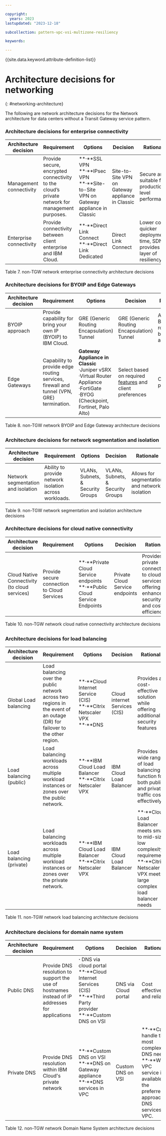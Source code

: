```yaml
---

copyright:
  years: 2023
lastupdated: "2023-12-18"

subcollection: pattern-vpc-vsi-multizone-resiliency

keywords:

---
```


{{site.data.keyword.attribute-definition-list}}

# Architecture decisions for networking
{: #networking-architecture}

The following are network architecture decisions for the Network architecture for data centers without a Transit Gateway service pattern.

###

### Architecture decisions for enterprise connectivity

| **Architecture decision** | **Requirement**                                                                                | **Options**                                                                                   | **Decision**                                     | **Rationale**                                                         |
|---------------------------|------------------------------------------------------------------------------------------------|-----------------------------------------------------------------------------------------------|--------------------------------------------------|-----------------------------------------------------------------------|
| Management connectivity   | Provide secure, encrypted connectivity to the cloud’s private network for management purposes. | \*\*·\*\*SSL VPN \*\*·\*\*IPsec VPN \*\*·\*\*Site-to-Site VPN on Gateway appliance in Classic | Site-to-Site VPN on Gateway appliance in Classic | Secure and suitable for production-level performance                  |
| Enterprise connectivity   | Provide connectivity between client enterprise and IBM Cloud.                                  | \*\*·\*\*Direct Link Connect \*\*·\*\*Direct Link Dedicated                                   | Direct Link Connect                              | Lower cost, quicker deployment time, SDN provides layer of resiliency |

Table 7. non-TGW network enterprise connectivity architecture decisions

###

### Architecture decisions for BYOIP and Edge Gateways

| **Architecture decision** | **Requirement**                                                                          | **Options**                                                                                                                 | **Decision**                                                                                                               | **Rationale**                        |
|---------------------------|------------------------------------------------------------------------------------------|-----------------------------------------------------------------------------------------------------------------------------|----------------------------------------------------------------------------------------------------------------------------|--------------------------------------|
| BYOIP approach            | Provide capability for bring your own IP (BYOIP) to IBM Cloud.                           | GRE (Generic Routing Encapsulation) Tunnel                                                                                  | GRE (Generic Routing Encapsulation) Tunnel                                                                                 | Allows BYOIP routes to be advertised |
| Edge Gateways             | Capability to provide edge routing services, firewall and tunnel (VPN, GRE) termination. | **Gateway Appliance in Classic** ·Juniper vSRX ·Virtual Router Appliance ·FortiGate ·BYOG (Checkpoint, Fortinet, Palo Alto) | Select based on required [features](https://cloud.ibm.com/docs/vsrx?topic=vsrx-exploring-firewalls) and client preferences | Client preference                    |

Table 8. non-TGW network BYOIP and Edge Gateway architecture decisions

##

### Architecture decisions for network segmentation and isolation

| **Architecture decision**          | **Requirement**                                        | **Options**                       | **Decision**                      | **Rationale**                                 |
|------------------------------------|--------------------------------------------------------|-----------------------------------|-----------------------------------|-----------------------------------------------|
| Network segmentation and isolation | Ability to provide network isolation across workloads. | VLANs, Subnets, & Security Groups | VLANs, Subnets, & Security Groups | Allows for segmentation and network isolation |

Table 9. non-TGW network segmentation and isolation architecture decisions

###

### Architecture decisions for cloud native connectivity

| **Architecture decision**                     | **Requirement**                             | **Options**                                                                      | **Decision**                    | **Rationale**                                                                                  |
|-----------------------------------------------|---------------------------------------------|----------------------------------------------------------------------------------|---------------------------------|------------------------------------------------------------------------------------------------|
| Cloud Native Connectivity (to cloud services) | Provide secure connection to Cloud Services | \*\*·\*\*Private Cloud Service endpoints \*\*·\*\*Public Cloud Service Endpoints | Private Cloud Service endpoints | Provides private connectivity to cloud services offering enhanced security and cost efficiency |

Table 10. non-TGW network cloud native connectivity architecture decisions

##

### Architecture decisions for load balancing

| **Architecture decision** | **Requirement**                                                                                                            | **Options**                                                                      | **Decision**                  | **Rationale**                                                                                                                                           |
|---------------------------|----------------------------------------------------------------------------------------------------------------------------|----------------------------------------------------------------------------------|-------------------------------|---------------------------------------------------------------------------------------------------------------------------------------------------------|
| Global Load balancing     | Load balancing over the public network across two regions in the event of an outage (DR) for failover to the other region. | \*\*·\*\*Cloud Internet Service (CIS) \*\*·\*\*Citrix Netscaler VPX \*\*·\*\*DNS | Cloud internet Services (CIS) | Provides a cost-effective solution while offering additional security features                                                                          |
| Load balancing (public)   | Load balancing workloads across multiple workload instances or zones over the public network.                              | \*\*·\*\*IBM Cloud Load Balancer \*\*·\*\*Citrix Netscaler VPX                   | IBM Cloud Load Balancer       | Provides wide range of load balancing function for both public and private traffic cost effectively                                                     |
| Load balancing (private)  | Load balancing workloads across multiple workload instances or zones over the private network.                             | \*\*·\*\*IBM Cloud Load Balancer \*\*·\*\*Citrix Netscaler VPX                   | IBM Cloud Load Balancer       | \*\*·\*\*Cloud Load Balancer meets small to mid-size, low complexity requirement. \*\*·\*\*Citrix Netscaler VPX meets large complex load balancer needs |

Table 11. non-TGW network load balancing architecture decisions

##

### Architecture decisions for domain name system

| **Architecture decision** | **Requirement**                                                                                 | **Options**                                                                                                                | **Decision**         | **Rationale**                                                                                                                         |
|---------------------------|-------------------------------------------------------------------------------------------------|----------------------------------------------------------------------------------------------------------------------------|----------------------|---------------------------------------------------------------------------------------------------------------------------------------|
| Public DNS                | Provide DNS resolution to support the use of hostnames instead of IP addresses for applications | **·** DNS via cloud portal \*\*·\*\*Cloud Internet Services (CIS) \*\*·\*\*Third Party provider \*\*·\*\*Custom DNS on VSI | DNS via Cloud portal | Cost effective and reliable                                                                                                           |
| Private DNS               | Provide DNS resolution within IBM Cloud's private network                                       | \*\*·\*\*Custom DNS on VSI \*\*·\*\*DNS on Gateway appliance \*\*·\*\*DNS services in VPC                                  | Custom DNS on VSI    | \*\*·\*\*Can handle the most complex DNS needs \*\*·\*\*When VPC service is available, the preferred approach is DNS services in VPC. |

Table 12. non-TGW network Domain Name System architecture decisions
